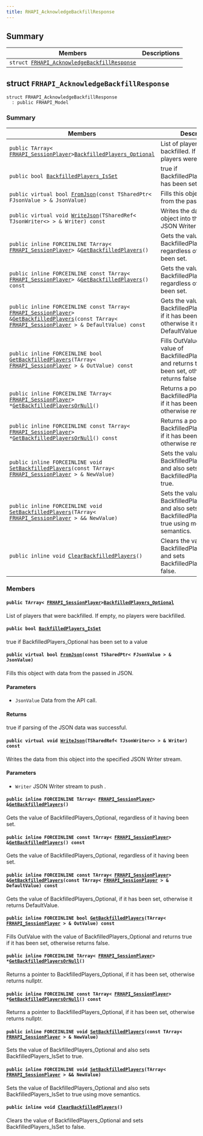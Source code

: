 ```yaml
---
title: RHAPI_AcknowledgeBackfillResponse
---
```


## Summary

 Members                        | Descriptions                                
--------------------------------|---------------------------------------------
`struct `[`FRHAPI_AcknowledgeBackfillResponse`](#structFRHAPI__AcknowledgeBackfillResponse) | 

## struct `FRHAPI_AcknowledgeBackfillResponse` <a id="structFRHAPI__AcknowledgeBackfillResponse"></a>

```
struct FRHAPI_AcknowledgeBackfillResponse
  : public FRHAPI_Model
```

### Summary

 Members                        | Descriptions                                
--------------------------------|---------------------------------------------
`public TArray< `[`FRHAPI_SessionPlayer`](RHAPI_SessionPlayer.md#structFRHAPI__SessionPlayer)` > `[`BackfilledPlayers_Optional`](#structFRHAPI__AcknowledgeBackfillResponse_1a23be359898015fb69c972452087869b7) | List of players that were backfilled. If empty, no players were backfilled.
`public bool `[`BackfilledPlayers_IsSet`](#structFRHAPI__AcknowledgeBackfillResponse_1a9bafa2d898b7b9779b294aeb85e815d1) | true if BackfilledPlayers_Optional has been set to a value
`public virtual bool `[`FromJson`](#structFRHAPI__AcknowledgeBackfillResponse_1ae0934cdd892f856686c4df58d5812d3b)`(const TSharedPtr< FJsonValue > & JsonValue)` | Fills this object with data from the passed in JSON.
`public virtual void `[`WriteJson`](#structFRHAPI__AcknowledgeBackfillResponse_1a5ff671481ed4472f168c77bd05e896b5)`(TSharedRef< TJsonWriter<> > & Writer) const` | Writes the data from this object into the specified JSON Writer stream.
`public inline FORCEINLINE TArray< `[`FRHAPI_SessionPlayer`](RHAPI_SessionPlayer.md#structFRHAPI__SessionPlayer)` > & `[`GetBackfilledPlayers`](#structFRHAPI__AcknowledgeBackfillResponse_1ae18d278986ed19a7c7b222a5f735e27c)`()` | Gets the value of BackfilledPlayers_Optional, regardless of it having been set.
`public inline FORCEINLINE const TArray< `[`FRHAPI_SessionPlayer`](RHAPI_SessionPlayer.md#structFRHAPI__SessionPlayer)` > & `[`GetBackfilledPlayers`](#structFRHAPI__AcknowledgeBackfillResponse_1a7000a9f7121deebc19f6593578bc7556)`() const` | Gets the value of BackfilledPlayers_Optional, regardless of it having been set.
`public inline FORCEINLINE const TArray< `[`FRHAPI_SessionPlayer`](RHAPI_SessionPlayer.md#structFRHAPI__SessionPlayer)` > & `[`GetBackfilledPlayers`](#structFRHAPI__AcknowledgeBackfillResponse_1a6a8b526f6bc494d3582a4fa1424a49f1)`(const TArray< `[`FRHAPI_SessionPlayer`](RHAPI_SessionPlayer.md#structFRHAPI__SessionPlayer)` > & DefaultValue) const` | Gets the value of BackfilledPlayers_Optional, if it has been set, otherwise it returns DefaultValue.
`public inline FORCEINLINE bool `[`GetBackfilledPlayers`](#structFRHAPI__AcknowledgeBackfillResponse_1ad758a7fc2334501dfd1ea48c244b353a)`(TArray< `[`FRHAPI_SessionPlayer`](RHAPI_SessionPlayer.md#structFRHAPI__SessionPlayer)` > & OutValue) const` | Fills OutValue with the value of BackfilledPlayers_Optional and returns true if it has been set, otherwise returns false.
`public inline FORCEINLINE TArray< `[`FRHAPI_SessionPlayer`](RHAPI_SessionPlayer.md#structFRHAPI__SessionPlayer)` > * `[`GetBackfilledPlayersOrNull`](#structFRHAPI__AcknowledgeBackfillResponse_1ab061e15376233b0b2a0a16e43e5622eb)`()` | Returns a pointer to BackfilledPlayers_Optional, if it has been set, otherwise returns nullptr.
`public inline FORCEINLINE const TArray< `[`FRHAPI_SessionPlayer`](RHAPI_SessionPlayer.md#structFRHAPI__SessionPlayer)` > * `[`GetBackfilledPlayersOrNull`](#structFRHAPI__AcknowledgeBackfillResponse_1a821a02478fb9d9fbba7dac776b8ababd)`() const` | Returns a pointer to BackfilledPlayers_Optional, if it has been set, otherwise returns nullptr.
`public inline FORCEINLINE void `[`SetBackfilledPlayers`](#structFRHAPI__AcknowledgeBackfillResponse_1a565c2761b813a9f1b8efc20c240329d5)`(const TArray< `[`FRHAPI_SessionPlayer`](RHAPI_SessionPlayer.md#structFRHAPI__SessionPlayer)` > & NewValue)` | Sets the value of BackfilledPlayers_Optional and also sets BackfilledPlayers_IsSet to true.
`public inline FORCEINLINE void `[`SetBackfilledPlayers`](#structFRHAPI__AcknowledgeBackfillResponse_1acc3028f12a7dc6da2452ce3ac360530f)`(TArray< `[`FRHAPI_SessionPlayer`](RHAPI_SessionPlayer.md#structFRHAPI__SessionPlayer)` > && NewValue)` | Sets the value of BackfilledPlayers_Optional and also sets BackfilledPlayers_IsSet to true using move semantics.
`public inline void `[`ClearBackfilledPlayers`](#structFRHAPI__AcknowledgeBackfillResponse_1a5df126a7e77babbaedc697a42980a889)`()` | Clears the value of BackfilledPlayers_Optional and sets BackfilledPlayers_IsSet to false.

### Members

#### `public TArray< `[`FRHAPI_SessionPlayer`](RHAPI_SessionPlayer.md#structFRHAPI__SessionPlayer)` > `[`BackfilledPlayers_Optional`](#structFRHAPI__AcknowledgeBackfillResponse_1a23be359898015fb69c972452087869b7) <a id="structFRHAPI__AcknowledgeBackfillResponse_1a23be359898015fb69c972452087869b7"></a>

List of players that were backfilled. If empty, no players were backfilled.

#### `public bool `[`BackfilledPlayers_IsSet`](#structFRHAPI__AcknowledgeBackfillResponse_1a9bafa2d898b7b9779b294aeb85e815d1) <a id="structFRHAPI__AcknowledgeBackfillResponse_1a9bafa2d898b7b9779b294aeb85e815d1"></a>

true if BackfilledPlayers_Optional has been set to a value

#### `public virtual bool `[`FromJson`](#structFRHAPI__AcknowledgeBackfillResponse_1ae0934cdd892f856686c4df58d5812d3b)`(const TSharedPtr< FJsonValue > & JsonValue)` <a id="structFRHAPI__AcknowledgeBackfillResponse_1ae0934cdd892f856686c4df58d5812d3b"></a>

Fills this object with data from the passed in JSON.

#### Parameters
* `JsonValue` Data from the API call.

#### Returns
true if parsing of the JSON data was successful.

#### `public virtual void `[`WriteJson`](#structFRHAPI__AcknowledgeBackfillResponse_1a5ff671481ed4472f168c77bd05e896b5)`(TSharedRef< TJsonWriter<> > & Writer) const` <a id="structFRHAPI__AcknowledgeBackfillResponse_1a5ff671481ed4472f168c77bd05e896b5"></a>

Writes the data from this object into the specified JSON Writer stream.

#### Parameters
* `Writer` JSON Writer stream to push .

#### `public inline FORCEINLINE TArray< `[`FRHAPI_SessionPlayer`](RHAPI_SessionPlayer.md#structFRHAPI__SessionPlayer)` > & `[`GetBackfilledPlayers`](#structFRHAPI__AcknowledgeBackfillResponse_1ae18d278986ed19a7c7b222a5f735e27c)`()` <a id="structFRHAPI__AcknowledgeBackfillResponse_1ae18d278986ed19a7c7b222a5f735e27c"></a>

Gets the value of BackfilledPlayers_Optional, regardless of it having been set.

#### `public inline FORCEINLINE const TArray< `[`FRHAPI_SessionPlayer`](RHAPI_SessionPlayer.md#structFRHAPI__SessionPlayer)` > & `[`GetBackfilledPlayers`](#structFRHAPI__AcknowledgeBackfillResponse_1a7000a9f7121deebc19f6593578bc7556)`() const` <a id="structFRHAPI__AcknowledgeBackfillResponse_1a7000a9f7121deebc19f6593578bc7556"></a>

Gets the value of BackfilledPlayers_Optional, regardless of it having been set.

#### `public inline FORCEINLINE const TArray< `[`FRHAPI_SessionPlayer`](RHAPI_SessionPlayer.md#structFRHAPI__SessionPlayer)` > & `[`GetBackfilledPlayers`](#structFRHAPI__AcknowledgeBackfillResponse_1a6a8b526f6bc494d3582a4fa1424a49f1)`(const TArray< `[`FRHAPI_SessionPlayer`](RHAPI_SessionPlayer.md#structFRHAPI__SessionPlayer)` > & DefaultValue) const` <a id="structFRHAPI__AcknowledgeBackfillResponse_1a6a8b526f6bc494d3582a4fa1424a49f1"></a>

Gets the value of BackfilledPlayers_Optional, if it has been set, otherwise it returns DefaultValue.

#### `public inline FORCEINLINE bool `[`GetBackfilledPlayers`](#structFRHAPI__AcknowledgeBackfillResponse_1ad758a7fc2334501dfd1ea48c244b353a)`(TArray< `[`FRHAPI_SessionPlayer`](RHAPI_SessionPlayer.md#structFRHAPI__SessionPlayer)` > & OutValue) const` <a id="structFRHAPI__AcknowledgeBackfillResponse_1ad758a7fc2334501dfd1ea48c244b353a"></a>

Fills OutValue with the value of BackfilledPlayers_Optional and returns true if it has been set, otherwise returns false.

#### `public inline FORCEINLINE TArray< `[`FRHAPI_SessionPlayer`](RHAPI_SessionPlayer.md#structFRHAPI__SessionPlayer)` > * `[`GetBackfilledPlayersOrNull`](#structFRHAPI__AcknowledgeBackfillResponse_1ab061e15376233b0b2a0a16e43e5622eb)`()` <a id="structFRHAPI__AcknowledgeBackfillResponse_1ab061e15376233b0b2a0a16e43e5622eb"></a>

Returns a pointer to BackfilledPlayers_Optional, if it has been set, otherwise returns nullptr.

#### `public inline FORCEINLINE const TArray< `[`FRHAPI_SessionPlayer`](RHAPI_SessionPlayer.md#structFRHAPI__SessionPlayer)` > * `[`GetBackfilledPlayersOrNull`](#structFRHAPI__AcknowledgeBackfillResponse_1a821a02478fb9d9fbba7dac776b8ababd)`() const` <a id="structFRHAPI__AcknowledgeBackfillResponse_1a821a02478fb9d9fbba7dac776b8ababd"></a>

Returns a pointer to BackfilledPlayers_Optional, if it has been set, otherwise returns nullptr.

#### `public inline FORCEINLINE void `[`SetBackfilledPlayers`](#structFRHAPI__AcknowledgeBackfillResponse_1a565c2761b813a9f1b8efc20c240329d5)`(const TArray< `[`FRHAPI_SessionPlayer`](RHAPI_SessionPlayer.md#structFRHAPI__SessionPlayer)` > & NewValue)` <a id="structFRHAPI__AcknowledgeBackfillResponse_1a565c2761b813a9f1b8efc20c240329d5"></a>

Sets the value of BackfilledPlayers_Optional and also sets BackfilledPlayers_IsSet to true.

#### `public inline FORCEINLINE void `[`SetBackfilledPlayers`](#structFRHAPI__AcknowledgeBackfillResponse_1acc3028f12a7dc6da2452ce3ac360530f)`(TArray< `[`FRHAPI_SessionPlayer`](RHAPI_SessionPlayer.md#structFRHAPI__SessionPlayer)` > && NewValue)` <a id="structFRHAPI__AcknowledgeBackfillResponse_1acc3028f12a7dc6da2452ce3ac360530f"></a>

Sets the value of BackfilledPlayers_Optional and also sets BackfilledPlayers_IsSet to true using move semantics.

#### `public inline void `[`ClearBackfilledPlayers`](#structFRHAPI__AcknowledgeBackfillResponse_1a5df126a7e77babbaedc697a42980a889)`()` <a id="structFRHAPI__AcknowledgeBackfillResponse_1a5df126a7e77babbaedc697a42980a889"></a>

Clears the value of BackfilledPlayers_Optional and sets BackfilledPlayers_IsSet to false.

